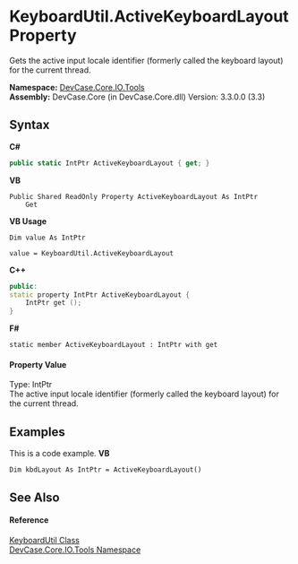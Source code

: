 # KeyboardUtil.ActiveKeyboardLayout Property 
 

Gets the active input locale identifier (formerly called the keyboard layout) for the current thread.

**Namespace:**&nbsp;<a href="N_DevCase_Core_IO_Tools">DevCase.Core.IO.Tools</a><br />**Assembly:**&nbsp;DevCase.Core (in DevCase.Core.dll) Version: 3.3.0.0 (3.3)

## Syntax

**C#**<br />
``` C#
public static IntPtr ActiveKeyboardLayout { get; }
```

**VB**<br />
``` VB
Public Shared ReadOnly Property ActiveKeyboardLayout As IntPtr
	Get
```

**VB Usage**<br />
``` VB Usage
Dim value As IntPtr

value = KeyboardUtil.ActiveKeyboardLayout

```

**C++**<br />
``` C++
public:
static property IntPtr ActiveKeyboardLayout {
	IntPtr get ();
}
```

**F#**<br />
``` F#
static member ActiveKeyboardLayout : IntPtr with get

```


#### Property Value
Type: IntPtr<br />The active input locale identifier (formerly called the keyboard layout) for the current thread.

## Examples
This is a code example. 
**VB**<br />
``` VB
Dim kbdLayout As IntPtr = ActiveKeyboardLayout()
```


## See Also


#### Reference
<a href="T_DevCase_Core_IO_Tools_KeyboardUtil">KeyboardUtil Class</a><br /><a href="N_DevCase_Core_IO_Tools">DevCase.Core.IO.Tools Namespace</a><br />